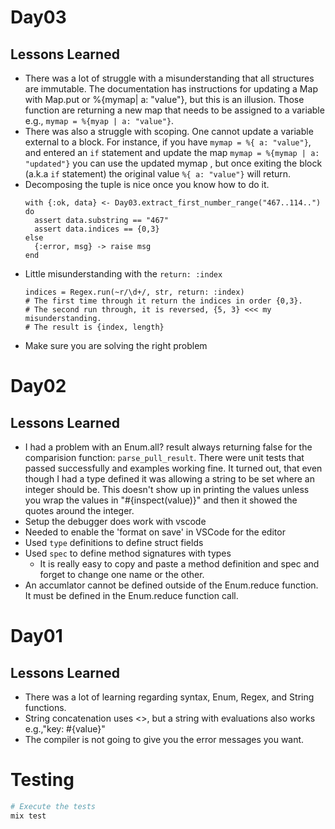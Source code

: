 # Day03
## Lessons Learned
* There was a lot of struggle with a misunderstanding that all structures are immutable. 
The documentation has instructions for updating a Map with Map.put or %{mymap| a: "value"},
but this is an illusion. Those function are returning a new map that needs to be assigned
to a variable e.g., `mymap = %{myap | a: "value"}`.
* There was also a struggle with scoping. One cannot update a variable external to a block.
For instance, if you have `mymap = %{ a: "value"}`, and entered an `if` statement
and update the map `mymap = %{mymap | a: "updated"}` you can use the updated mymap
, but once exiting the block (a.k.a `if` statement) the original value `%{ a: "value"}`
will return.
* Decomposing the tuple is nice once you know how to do it.
  ```
  with {:ok, data} <- Day03.extract_first_number_range("467..114..") do
    assert data.substring == "467"
    assert data.indices == {0,3}
  else
    {:error, msg} -> raise msg
  end
  ```
* Little misunderstanding with the `return: :index`
  ```
  indices = Regex.run(~r/\d+/, str, return: :index)
  # The first time through it return the indices in order {0,3}. 
  # The second run through, it is reversed, {5, 3} <<< my misunderstanding.
  # The result is {index, length}
  ```
* Make sure you are solving the right problem

# Day02
## Lessons Learned
* I had a problem with an Enum.all? result always returning false for the comparision
function: `parse_pull_result`. There were unit tests that passed successfully and
examples working fine. It turned out, that even though I had a type defined it
was allowing a string to be set where an integer should be. This doesn't show
up in printing the values unless you wrap the values in "#{inspect(value)}" and
then it showed the quotes around the integer.
* Setup the debugger does work with vscode
* Needed to enable the 'format on save' in VSCode for the editor
* Used `type` definitions to define struct fields
* Used `spec` to define method signatures with types
  * It is really easy to copy and paste a method definition and spec
    and forget to change one name or the other.
* An accumlator cannot be defined outside of the Enum.reduce function. It must
  be defined in the Enum.reduce function call.

# Day01
## Lessons Learned
* There was a lot of learning regarding syntax, Enum, Regex, and String functions.
* String concatenation uses <>, but a string with evaluations also works e.g.,"key: #{value}"
* The compiler is not going to give you the error messages you want.
# Testing
```bash
# Execute the tests
mix test
```

